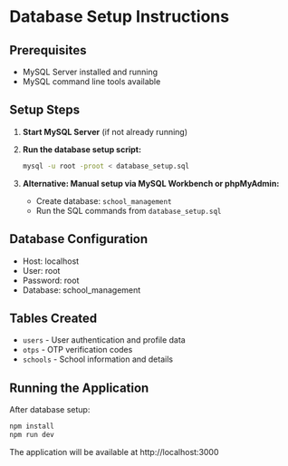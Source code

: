 # Database Setup Instructions

## Prerequisites
- MySQL Server installed and running
- MySQL command line tools available

## Setup Steps

1. **Start MySQL Server** (if not already running)

2. **Run the database setup script:**
   ```bash
   mysql -u root -proot < database_setup.sql
   ```

3. **Alternative: Manual setup via MySQL Workbench or phpMyAdmin:**
   - Create database: `school_management`
   - Run the SQL commands from `database_setup.sql`

## Database Configuration
- Host: localhost
- User: root
- Password: root
- Database: school_management

## Tables Created
- `users` - User authentication and profile data
- `otps` - OTP verification codes
- `schools` - School information and details

## Running the Application
After database setup:
```bash
npm install
npm run dev
```

The application will be available at http://localhost:3000